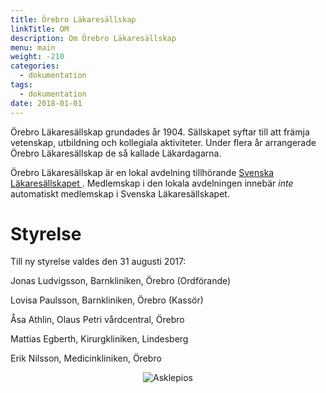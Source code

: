```yaml
---
title: Örebro Läkaresällskap
linkTitle: OM
description: Om Örebro Läkaresällskap
menu: main
weight: -210
categories:
  - dokumentation
tags:
  - dokumentation
date: 2018-01-01
---
```


Örebro Läkaresällskap grundades år 1904. Sällskapet syftar till att främja vetenskap, utbildning och kollegiala aktiviteter. Under flera år arrangerade Örebro Läkaresällskap de så kallade Läkardagarna.

Örebro Läkaresällskap är en lokal avdelning tillhörande [Svenska Läkaresällskapet ](http://www.sls.se). Medlemskap i den lokala avdelningen innebär _inte_ automatiskt medlemskap i Svenska Läkaresällskapet.


# Styrelse

Till ny styrelse valdes den 31 augusti 2017:

Jonas Ludvigsson, Barnkliniken, Örebro (Ordförande)

Lovisa Paulsson, Barnkliniken, Örebro (Kassör)

Åsa Athlin, Olaus Petri vårdcentral, Örebro

Mattias Egberth, Kirurgkliniken, Lindesberg

Erik Nilsson, Medicinkliniken, Örebro

<center>

![Asklepios](/asclepios.png)

</center>
